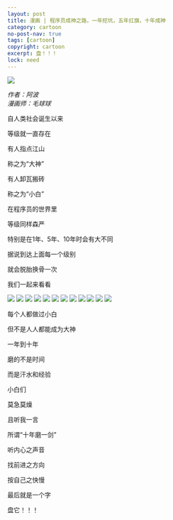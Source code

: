 ```yaml
---
layout: post
title: 漫画 | 程序员成神之路，一年挖坑，五年扛旗，十年成神
category: cartoon
no-post-nav: true
tags: [cartoon]
copyright: cartoon
excerpt: 盘！！！
lock: need
---
```


![](http://favorites.ren/assets/images/2019/cartoon/togod01.jpg)

*作者：阿波  
漫画师：毛球球*


自人类社会诞生以来

等级就一直存在

有人指点江山

称之为“大神”

有人卸瓦搬砖

称之为“小白”


在程序员的世界里

等级同样森严

特别是在1年、5年、10年时会有大不同

据说到达上面每一个级别

就会脱胎换骨一次

我们一起来看看


![](http://favorites.ren/assets/images/2019/cartoon/togod02.jpg)
![](http://favorites.ren/assets/images/2019/cartoon/togod03.jpg)
![](http://favorites.ren/assets/images/2019/cartoon/togod04.jpg)
![](http://favorites.ren/assets/images/2019/cartoon/togod05.jpg)
![](http://favorites.ren/assets/images/2019/cartoon/togod06.jpg)
![](http://favorites.ren/assets/images/2019/cartoon/togod07.jpg)
![](http://favorites.ren/assets/images/2019/cartoon/togod08.jpg)
![](http://favorites.ren/assets/images/2019/cartoon/togod09.jpg)
![](http://favorites.ren/assets/images/2019/cartoon/togod10.jpg)
![](http://favorites.ren/assets/images/2019/cartoon/togod11.jpg)
![](http://favorites.ren/assets/images/2019/cartoon/togod12.jpg)
![](http://favorites.ren/assets/images/2019/cartoon/togod13.jpg)

每个人都做过小白

但不是人人都能成为大神

一年到十年

磨的不是时间

而是汗水和经验

小白们

莫急莫燥

且听我一言

所谓“十年磨一剑”

听内心之声音

找前进之方向

按自己之快慢

最后就是一个字

盘它！！！
